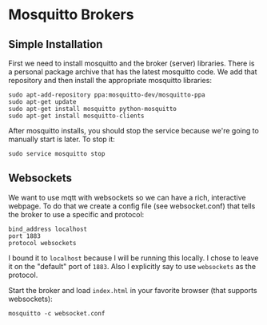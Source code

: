 
# Mosquitto Brokers

## Simple Installation

First we need to install mosquitto and the broker (server) libraries.
There is a personal package archive that has the latest mosquitto code.
We add that repository and then install the appropriate mosquitto
libraries:

	sudo apt-add-repository ppa:mosquitto-dev/mosquitto-ppa
	sudo apt-get update 
	sudo apt-get install mosquitto python-mosquitto
	sudo apt-get install mosquitto-clients

After mosquitto installs, you should stop the service because we're
going to manually start is later. To stop it:

	sudo service mosquitto stop

## Websockets

We want to use mqtt with websockets so we can have a rich, interactive
webpage. To do that we create a config file (see websocket.conf) that
tells the broker to use a specific and protocol:

	bind_address localhost
	port 1883
	protocol websockets

I bound it to `localhost` because I will be running this locally. I
chose to leave it on the "default" port of `1883`. Also I explicitly
say to use `websockets` as the protocol.

Start the broker and load `index.html` in your favorite browser (that
supports websockets):

	mosquitto -c websocket.conf

